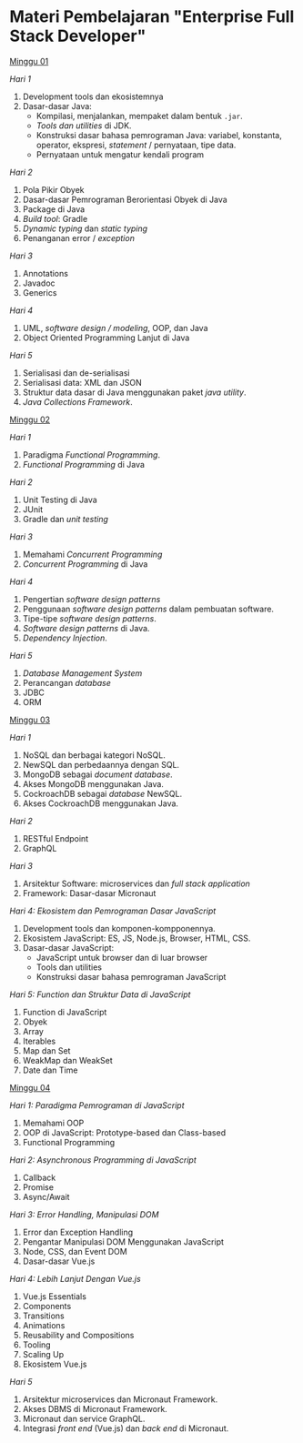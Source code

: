 # Materi Pembelajaran "Enterprise Full Stack Developer"

[Minggu 01](isi/01.md)

*Hari 1*

1. Development tools dan ekosistemnya
2. Dasar-dasar Java: 
    * Kompilasi, menjalankan, mempaket dalam bentuk `.jar`.
    * *Tools dan utilities* di JDK.
    * Konstruksi dasar bahasa pemrograman Java: variabel, konstanta, operator, ekspresi, *statement* / pernyataan, tipe data.
    * Pernyataan untuk mengatur kendali program

*Hari 2*

1. Pola Pikir Obyek
2. Dasar-dasar Pemrograman Berorientasi Obyek di Java
3. Package di Java
4. *Build tool*: Gradle
5. *Dynamic typing* dan *static typing*
6. Penanganan error / *exception*

*Hari 3*

1. Annotations
2. Javadoc
3. Generics

*Hari 4*

1. UML, *software design / modeling*, OOP, dan Java
2. Object Oriented Programming Lanjut di Java

*Hari 5*

1. Serialisasi dan de-serialisasi
2. Serialisasi data: XML dan JSON
3. Struktur data dasar di Java menggunakan paket *java utility*.
4. *Java Collections Framework*.

[Minggu 02](isi/02.md)

*Hari 1*

1. Paradigma *Functional Programming*.
2. *Functional Programming* di Java

*Hari 2*

1. Unit Testing di Java
2. JUnit
3. Gradle dan *unit testing*

*Hari 3*

1. Memahami *Concurrent Programming*
2. *Concurrent Programming* di Java

*Hari 4*

1. Pengertian *software design patterns*
2. Penggunaan *software design patterns* dalam pembuatan software.
3. Tipe-tipe *software design patterns*.
4. *Software design patterns* di Java.
5. *Dependency Injection*.

*Hari 5*

1. *Database Management System*
2. Perancangan *database*
3. JDBC
4. ORM

[Minggu 03](isi/03.md)

*Hari 1*

1. NoSQL dan berbagai kategori NoSQL.
2. NewSQL dan perbedaannya dengan SQL.
3. MongoDB sebagai *document database*.
4. Akses MongoDB menggunakan Java.
5. CockroachDB sebagai *database* NewSQL.
6. Akses CockroachDB menggunakan Java.

*Hari 2*

1. RESTful Endpoint
2. GraphQL

*Hari 3*

1. Arsitektur Software: microservices dan *full stack application*
2. Framework: Dasar-dasar Micronaut

*Hari 4: Ekosistem dan Pemrograman Dasar JavaScript*

1. Development tools dan komponen-kompponennya.
2. Ekosistem JavaScript: ES, JS, Node.js, Browser, HTML, CSS.
3. Dasar-dasar JavaScript: 
    * JavaScript untuk browser dan di luar browser
    * Tools dan utilities 
    * Konstruksi dasar bahasa pemrograman JavaScript

*Hari 5: Function dan Struktur Data di JavaScript*

1. Function di JavaScript
2. Obyek
3. Array
4. Iterables
5. Map dan Set
6. WeakMap dan WeakSet
7. Date dan Time

[Minggu 04](isi/04.md)


*Hari 1: Paradigma Pemrograman di JavaScript*

1. Memahami OOP
2. OOP di JavaScript: Prototype-based dan Class-based
3. Functional Programming

*Hari 2: Asynchronous Programming di JavaScript*

1. Callback
2. Promise
3. Async/Await

*Hari 3: Error Handling, Manipulasi DOM*

1. Error dan Exception Handling
2. Pengantar Manipulasi DOM Menggunakan JavaScript
3. Node, CSS, dan Event DOM
4. Dasar-dasar Vue.js 

*Hari 4: Lebih Lanjut Dengan Vue.js*

1. Vue.js Essentials
2. Components
3. Transitions
4. Animations
5. Reusability and Compositions
6. Tooling
7. Scaling Up
8. Ekosistem Vue.js

*Hari 5*

1. Arsitektur microservices dan Micronaut Framework.
2. Akses DBMS di Micronaut Framework.
3. Micronaut dan service GraphQL.
4. Integrasi *front end* (Vue.js) dan *back end* di Micronaut.

